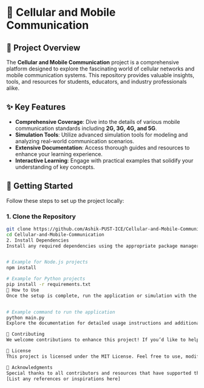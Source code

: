 # 📡 Cellular and Mobile Communication


## 📖 Project Overview
The **Cellular and Mobile Communication** project is a comprehensive platform designed to explore the fascinating world of cellular networks and mobile communication systems. This repository provides valuable insights, tools, and resources for students, educators, and industry professionals alike.

## ✨ Key Features
- **Comprehensive Coverage**: Dive into the details of various mobile communication standards including **2G, 3G, 4G, and 5G**.
- **Simulation Tools**: Utilize advanced simulation tools for modeling and analyzing real-world communication scenarios.
- **Extensive Documentation**: Access thorough guides and resources to enhance your learning experience.
- **Interactive Learning**: Engage with practical examples that solidify your understanding of key concepts.

## 🚀 Getting Started
Follow these steps to set up the project locally:

### 1. Clone the Repository
```bash
git clone https://github.com/Ashik-PUST-ICE/Cellular-and-Mobile-Communication.git
cd Cellular-and-Mobile-Communication
2. Install Dependencies
Install any required dependencies using the appropriate package manager:


# Example for Node.js projects
npm install

# Example for Python projects
pip install -r requirements.txt
🎉 How to Use
Once the setup is complete, run the application or simulation with the following command:


# Example command to run the application
python main.py
Explore the documentation for detailed usage instructions and additional commands!

🤝 Contributing
We welcome contributions to enhance this project! If you’d like to help, please fork the repository and submit a pull request. Every contribution helps improve the resource!

📜 License
This project is licensed under the MIT License. Feel free to use, modify, and share it as you see fit.

🙏 Acknowledgments
Special thanks to all contributors and resources that have supported this project.
[List any references or inspirations here]
